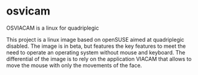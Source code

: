# osvicam

OSVIACAM is a linux for quadriplegic  

This project is a linux image based on openSUSE aimed at quadriplegic disabled. The image is in beta, but features the key features to meet the need to operate an operating system without mouse and keyboard. The differential of the image is to rely on the application VIACAM that allows to move the mouse with only the movements of the face.



